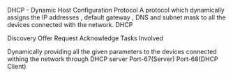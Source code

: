 DHCP - Dynamic Host Configuration Protocol A protocol which dynamically assigns the IP addresses , 
default gateway , DNS and subnet mask to all the devices connected with the network. DHCP

Discovery
Offer
Request
Acknowledge
Tasks Involved

Dynamically providing all the given parameters to the devices connected withing the network through DHCP server
Port-67(Server) Port-68(DHCP Client)
